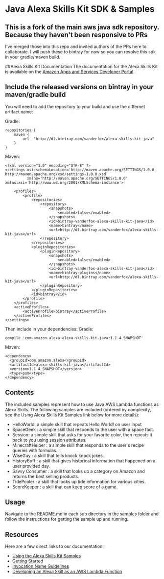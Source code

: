 # Java Alexa Skills Kit SDK & Samples

## This is a fork of the main aws java sdk repository. Because they haven't been responsive to PRs
I've merged those into this repo and invited authors of the PRs here to collaborate.
I will push these to bintray for now so you can resolve this sdk in your gradle/maven build.

##Alexa Skills Kit Documentation
The documentation for the Alexa Skills Kit is available on the [Amazon Apps and Services Developer Portal](https://developer.amazon.com/appsandservices/solutions/alexa/alexa-skills-kit/).

## Include the released versions on bintray in your maven/gradle build

You will need to add the repository to your build and use the differnet artifact name:

Gradle:

    repositories {
        maven {
            url  "http://dl.bintray.com/vanderfox/alexa-skills-kit-java" 
        }
    }

Maven:

    <?xml version="1.0" encoding="UTF-8" ?>
    <settings xsi:schemaLocation='http://maven.apache.org/SETTINGS/1.0.0 http://maven.apache.org/xsd/settings-1.0.0.xsd'
              xmlns='http://maven.apache.org/SETTINGS/1.0.0' xmlns:xsi='http://www.w3.org/2001/XMLSchema-instance'>
        
        <profiles>
            <profile>
                <repositories>
                    <repository>
                        <snapshots>
                            <enabled>false</enabled>
                        </snapshots>
                        <id>bintray-vanderfox-alexa-skills-kit-java</id>
                        <name>bintray</name>
                        <url>http://dl.bintray.com/vanderfox/alexa-skills-kit-java</url>
                    </repository>
                </repositories>
                <pluginRepositories>
                    <pluginRepository>
                        <snapshots>
                            <enabled>false</enabled>
                        </snapshots>
                        <id>bintray-vanderfox-alexa-skills-kit-java</id>
                        <name>bintray-plugins</name>
                        <url>http://dl.bintray.com/vanderfox/alexa-skills-kit-java</url>
                    </pluginRepository>
                </pluginRepositories>
                <id>bintray</id>
            </profile>
        </profiles>
        <activeProfiles>
            <activeProfile>bintray</activeProfile>
        </activeProfiles>
    </settings>
Then include in your dependencies:
Gradle:

    compile 'com.amazon.alexa:alexa-skills-kit-java:1.1.4_SNAPSHOT'
    
Maven:

    <dependency>
      <groupId>com.amazon.alexa</groupId>
      <artifactId>alexa-skills-kit-java</artifactId>
      <version>1.1.4_SNAPSHOT</version>
      <type>pom</type>
    </dependency>
    

## Contents
The included samples represent how to use Java AWS Lambda functions as Alexa Skills.
The following samples are included (ordered by complexity, see the Using Alexa Skills Kit Samples
link below for more details):

- HelloWorld: a simple skill that repeats Hello World! on user input
- SpaceGeek : a simple skill that responds to the user with a space fact.
- Session: a simple skill that asks for your favorite color, then repeats it back to you using session attributes.
- MinecraftHelper : a simple skill that responds to the user's recipe queries with formulas.
- WiseGuy : a skill that tells knock knock jokes.
- HistoryBuff : a skill that gives historical information that happened on a user provided day.
- Savvy Consumer : a skill that looks up a category on Amazon and returns the best selling products.
- TidePooler : a skill that looks up tide information for various cities.
- ScoreKeeper : a skill that can keep score of a game.

## Usage
Navigate to the README.md in each sub directory in the samples folder and follow the instructions for getting the sample up and running.

## Resources
Here are a few direct links to our documentation:

- [Using the Alexa Skills Kit Samples](https://developer.amazon.com/public/solutions/alexa/alexa-skills-kit/docs/using-the-alexa-skills-kit-samples)
- [Getting Started](https://developer.amazon.com/appsandservices/solutions/alexa/alexa-skills-kit/getting-started-guide)
- [Invocation Name Guidelines](https://developer.amazon.com/public/solutions/alexa/alexa-skills-kit/docs/choosing-the-invocation-name-for-an-alexa-skill)
- [Developing an Alexa Skill as an AWS Lambda Function](https://developer.amazon.com/appsandservices/solutions/alexa/alexa-skills-kit/docs/developing-an-alexa-skill-as-a-lambda-function)
